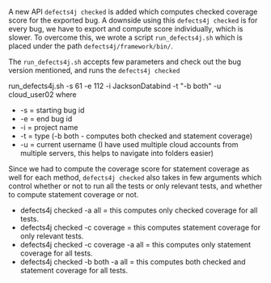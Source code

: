 A new API `defects4j checked` is added which computes checked coverage score for the exported bug.
A downside using this `defects4j checked` is for every bug, we have to export and compute score individually, which is slower.
To overcome this, we wrote a script `run_defects4j.sh` which is placed under the path `defects4j/framework/bin/`.

The `run_defects4j.sh` accepts few parameters and check out the bug version mentioned, and runs the `defects4j checked`

run_defects4j.sh -s 61 -e 112 -i JacksonDatabind -t "-b both" -u cloud_user02
where
* -s = starting bug id
* -e = end bug id
* -i = project name
* -t = type (-b both - computes both checked and statement coverage)
* -u = current username (I have used multiple cloud accounts from multiple servers, this helps to navigate into folders easier)

Since we had to compute the coverage score for statement coverage as well for each method,
`defects4j checked` also takes in few arguments which control whether or not to run all the tests or only relevant tests, and whether to compute statement coverage or not.

* defects4j checked -a all 			 = this computes only checked coverage for all tests.
* defects4j checked -c coverage 		 = this computes statement coverage for only relevant tests.
* defects4j checked -c coverage -a all = this computes only statement coverage for all tests.
* defects4j checked -b both -a all 	 = this computes both checked and statement coverage for all tests.
